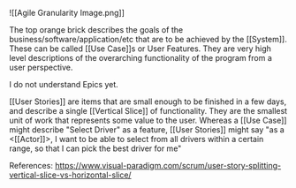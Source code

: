 ![[Agile Granularity Image.png]]

The top orange brick describes the goals of the business/software/application/etc that are to be achieved by the [[System]]. These can be called [[Use Case]]s or User Features. They are very high level descriptions of the overarching functionality of the program from a user perspective.

I do not understand Epics yet.

[[User Stories]] are items that are small enough to be finished in a few days, and describe a single [[Vertical Slice]] of functionality. They are the smallest unit of work that represents some value to the user. Whereas a [[Use Case]] might describe "Select Driver" as a feature, [[User Stories]] might say "as a <[[Actor]]>, I want to be able to select from all drivers within a certain range, so that I can pick the best driver for me"

References:
https://www.visual-paradigm.com/scrum/user-story-splitting-vertical-slice-vs-horizontal-slice/